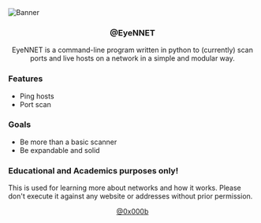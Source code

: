 <svg width="2101" height="329" viewBox="0 0 2101 329" fill="none" xmlns="http://www.w3.org/2000/svg">

![Banner](https://github.com/0x000b/eyennet/assets/77945215/7370e192-b669-4827-8a0c-36f7190b31ca)

<h3 align="center">@EyeNNET</h3>

<p align="center">EyeNNET is a command-line program written in python to (currently) scan ports and live hosts on a network in a simple and modular way.</p>

### Features
- Ping hosts
- Port scan

### Goals
- Be more than a basic scanner
- Be expandable and solid

### Educational and Academics purposes only!
This is used for learning more about networks and how it works. Please don't execute it against any website or addresses without prior permission.

<p align="center"><a href="https://github.com/0x000b/">@0x000b</a></p>
